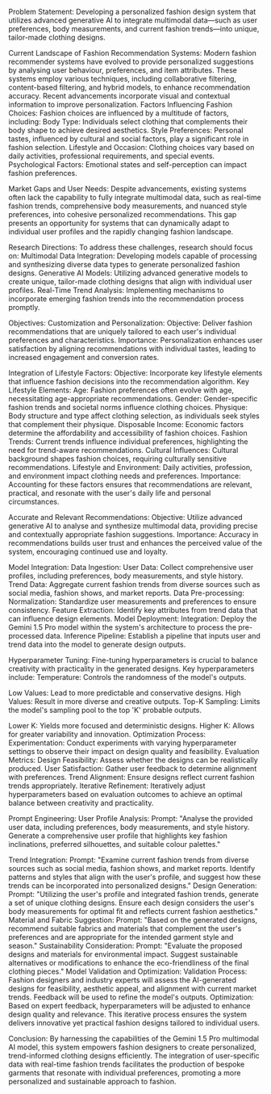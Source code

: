 Problem Statement:
Developing a personalized fashion design system that utilizes advanced generative AI to integrate multimodal data—such as user preferences, body measurements, and current fashion trends—into unique, tailor-made clothing designs.


Current Landscape of Fashion Recommendation Systems:
Modern fashion recommender systems have evolved to provide personalized suggestions by analysing user behaviour, preferences, and item attributes. These systems employ various techniques, including collaborative filtering, content-based filtering, and hybrid models, to enhance recommendation accuracy. Recent advancements incorporate visual and contextual information to improve personalization. 
Factors Influencing Fashion Choices:
Fashion choices are influenced by a multitude of factors, including:
Body Type: Individuals select clothing that complements their body shape to achieve desired aesthetics. 
Style Preferences: Personal tastes, influenced by cultural and social factors, play a significant role in fashion selection. 
Lifestyle and Occasion: Clothing choices vary based on daily activities, professional requirements, and special events. 
Psychological Factors: Emotional states and self-perception can impact fashion preferences. 

Market Gaps and User Needs:
Despite advancements, existing systems often lack the capability to fully integrate multimodal data, such as real-time fashion trends, comprehensive body measurements, and nuanced style preferences, into cohesive personalized recommendations. This gap presents an opportunity for systems that can dynamically adapt to individual user profiles and the rapidly changing fashion landscape.

Research Directions:
To address these challenges, research should focus on:
Multimodal Data Integration: Developing models capable of processing and synthesizing diverse data types to generate personalized fashion designs.
Generative AI Models: Utilizing advanced generative models to create unique, tailor-made clothing designs that align with individual user profiles.
Real-Time Trend Analysis: Implementing mechanisms to incorporate emerging fashion trends into the recommendation process promptly.



Objectives:
Customization and Personalization:
Objective: Deliver fashion recommendations that are uniquely tailored to each user's individual preferences and characteristics.
Importance: Personalization enhances user satisfaction by aligning recommendations with individual tastes, leading to increased engagement and conversion rates.

Integration of Lifestyle Factors:
Objective: Incorporate key lifestyle elements that influence fashion decisions into the recommendation algorithm.
Key Lifestyle Elements:
Age: Fashion preferences often evolve with age, necessitating age-appropriate recommendations. 
Gender: Gender-specific fashion trends and societal norms influence clothing choices. 
Physique: Body structure and type affect clothing selection, as individuals seek styles that complement their physique. 
Disposable Income: Economic factors determine the affordability and accessibility of fashion choices. 
Fashion Trends: Current trends influence individual preferences, highlighting the need for trend-aware recommendations. 
Cultural Influences: Cultural background shapes fashion choices, requiring culturally sensitive recommendations. 
Lifestyle and Environment: Daily activities, profession, and environment impact clothing needs and preferences. 
Importance: Accounting for these factors ensures that recommendations are relevant, practical, and resonate with the user's daily life and personal circumstances.

Accurate and Relevant Recommendations:
Objective: Utilize advanced generative AI to analyse and synthesize multimodal data, providing precise and contextually appropriate fashion suggestions.
Importance: Accuracy in recommendations builds user trust and enhances the perceived value of the system, encouraging continued use and loyalty.

Model Integration:
Data Ingestion:
User Data: Collect comprehensive user profiles, including preferences, body measurements, and style history.
Trend Data: Aggregate current fashion trends from diverse sources such as social media, fashion shows, and market reports.
Data Pre-processing:
Normalization: Standardize user measurements and preferences to ensure consistency.
Feature Extraction: Identify key attributes from trend data that can influence design elements.
Model Deployment:
Integration: Deploy the Gemini 1.5 Pro model within the system's architecture to process the pre-processed data.
Inference Pipeline: Establish a pipeline that inputs user and trend data into the model to generate design outputs.

Hyperparameter Tuning:
Fine-tuning hyperparameters is crucial to balance creativity with practicality in the generated designs. Key hyperparameters include:
Temperature: Controls the randomness of the model's outputs.

Low Values: Lead to more predictable and conservative designs.
High Values: Result in more diverse and creative outputs.
Top-K Sampling: Limits the model's sampling pool to the top 'K' probable outputs.

Lower K: Yields more focused and deterministic designs.
Higher K: Allows for greater variability and innovation.
Optimization Process:
Experimentation:
Conduct experiments with varying hyperparameter settings to observe their impact on design quality and feasibility.
Evaluation Metrics:
Design Feasibility: Assess whether the designs can be realistically produced.
User Satisfaction: Gather user feedback to determine alignment with preferences.
Trend Alignment: Ensure designs reflect current fashion trends appropriately.
Iterative Refinement:
Iteratively adjust hyperparameters based on evaluation outcomes to achieve an optimal balance between creativity and practicality.

Prompt Engineering:
User Profile Analysis:
Prompt: "Analyse the provided user data, including preferences, body measurements, and style history. Generate a comprehensive user profile that highlights key fashion inclinations, preferred silhouettes, and suitable colour palettes."

Trend Integration:
Prompt: "Examine current fashion trends from diverse sources such as social media, fashion shows, and market reports. Identify patterns and styles that align with the user's profile, and suggest how these trends can be incorporated into personalized designs."
Design Generation:
Prompt: "Utilizing the user's profile and integrated fashion trends, generate a set of unique clothing designs. Ensure each design considers the user's body measurements for optimal fit and reflects current fashion aesthetics."
Material and Fabric Suggestion:
Prompt: "Based on the generated designs, recommend suitable fabrics and materials that complement the user's preferences and are appropriate for the intended garment style and season."
Sustainability Consideration:
Prompt: "Evaluate the proposed designs and materials for environmental impact. Suggest sustainable alternatives or modifications to enhance the eco-friendliness of the final clothing pieces."
Model Validation and Optimization:
Validation Process: Fashion designers and industry experts will assess the AI-generated designs for feasibility, aesthetic appeal, and alignment with current market trends. Feedback will be used to refine the model's outputs.
Optimization: Based on expert feedback, hyperparameters will be adjusted to enhance design quality and relevance. This iterative process ensures the system delivers innovative yet practical fashion designs tailored to individual users.

Conclusion:
By harnessing the capabilities of the Gemini 1.5 Pro multimodal AI model, this system empowers fashion designers to create personalized, trend-informed clothing designs efficiently. The integration of user-specific data with real-time fashion trends facilitates the production of bespoke garments that resonate with individual preferences, promoting a more personalized and sustainable approach to fashion.
